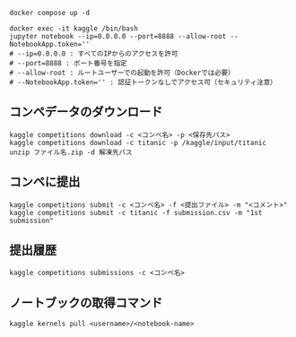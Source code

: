 ```shell
docker compose up -d
```


```shell
docker exec -it kaggle /bin/bash
jupyter notebook --ip=0.0.0.0 --port=8888 --allow-root --NotebookApp.token=''
# --ip=0.0.0.0 : すべてのIPからのアクセスを許可
# --port=8888 : ポート番号を指定
# --allow-root : ルートユーザーでの起動を許可（Dockerでは必要）
# --NotebookApp.token='' : 認証トークンなしでアクセス可（セキュリティ注意）
```

## コンペデータのダウンロード
```shell
kaggle competitions download -c <コンペ名> -p <保存先パス>
kaggle competitions download -c titanic -p /kaggle/input/titanic
unzip ファイル名.zip -d 解凍先パス
```

## コンペに提出
```shell
kaggle competitions submit -c <コンペ名> -f <提出ファイル> -m "<コメント>"
kaggle competitions submit -c titanic -f submission.csv -m "1st submission"
```

## 提出履歴
```shell
kaggle competitions submissions -c <コンペ名>
```

## ノートブックの取得コマンド
```shell
kaggle kernels pull <username>/<notebook-name>
```
